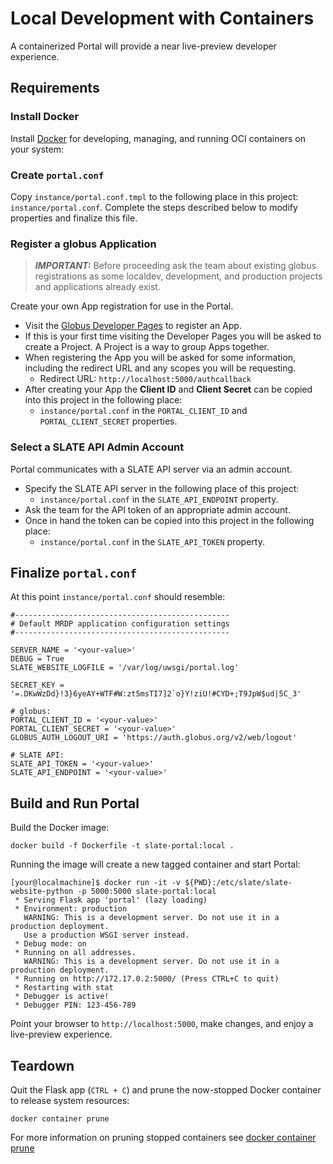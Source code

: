 # Local Development with Containers

A containerized Portal will provide a near live-preview developer experience.

## Requirements

### Install Docker

Install [Docker](https://docs.docker.com/get-docker/) for developing, managing, and running OCI containers on your system:

### Create `portal.conf`

Copy `instance/portal.conf.tmpl` to the following place in this project: `instance/portal.conf`. Complete the steps described below to modify properties and finalize this file.

### Register a globus Application

> **_IMPORTANT:_** Before proceeding ask the team about existing globus registrations as some localdev, development, and production projects and applications already exist.

Create your own App registration for use in the Portal.

* Visit the [Globus Developer Pages](https://developers.globus.org) to register an App.
* If this is your first time visiting the Developer Pages you will be asked to create a Project. A Project is a way to group Apps together.
* When registering the App you will be asked for some information, including the redirect URL and any scopes you will be requesting.
    * Redirect URL: `http://localhost:5000/authcallback`
* After creating your App the **Client ID** and **Client Secret** can be copied into this project in the following place:
    * `instance/portal.conf` in the `PORTAL_CLIENT_ID` and `PORTAL_CLIENT_SECRET` properties.

### Select a SLATE API Admin Account

Portal communicates with a SLATE API server via an admin account.

* Specify the SLATE API server in the following place of this project:
    * `instance/portal.conf` in the `SLATE_API_ENDPOINT` property.
* Ask the team for the API token of an appropriate admin account.
* Once in hand the token can be copied into this project in the following place:
    * `instance/portal.conf` in the `SLATE_API_TOKEN` property.

## Finalize `portal.conf`

At this point `instance/portal.conf` should resemble:

```properties
#------------------------------------------------
# Default MRDP application configuration settings
#------------------------------------------------

SERVER_NAME = '<your-value>'
DEBUG = True
SLATE_WEBSITE_LOGFILE = '/var/log/uwsgi/portal.log'

SECRET_KEY = '=.DKwWzDd}!3}6yeAY+WTF#W:zt5msTI7]2`o}Y!ziU!#CYD+;T9JpW$ud|5C_3'

# globus:
PORTAL_CLIENT_ID = '<your-value>'
PORTAL_CLIENT_SECRET = '<your-value>'
GLOBUS_AUTH_LOGOUT_URI = 'https://auth.globus.org/v2/web/logout'

# SLATE API:
SLATE_API_TOKEN = '<your-value>'
SLATE_API_ENDPOINT = '<your-value>'
```

## Build and Run Portal

Build the Docker image:

```shell
docker build -f Dockerfile -t slate-portal:local .
```

Running the image will create a new tagged container and start Portal:

```shell
[your@localmachine]$ docker run -it -v ${PWD}:/etc/slate/slate-website-python -p 5000:5000 slate-portal:local
 * Serving Flask app 'portal' (lazy loading)
 * Environment: production
   WARNING: This is a development server. Do not use it in a production deployment.
   Use a production WSGI server instead.
 * Debug mode: on
 * Running on all addresses.
   WARNING: This is a development server. Do not use it in a production deployment.
 * Running on http://172.17.0.2:5000/ (Press CTRL+C to quit)
 * Restarting with stat
 * Debugger is active!
 * Debugger PIN: 123-456-789
```

Point your browser to `http://localhost:5000`, make changes, and enjoy a live-preview experience.

## Teardown

Quit the Flask app (`CTRL + C`) and prune the now-stopped Docker container to release system resources:

```shell
docker container prune
```

For more information on pruning stopped containers see [docker container prune](https://docs.docker.com/engine/reference/commandline/container_prune/)
